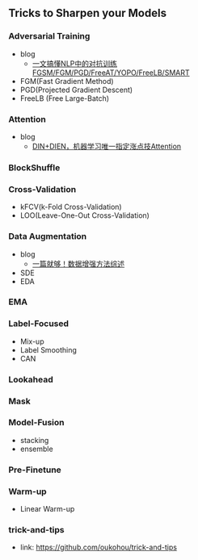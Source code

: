 ## **Tricks to Sharpen your Models**


### Adversarial Training
  * blog
    - [一文搞懂NLP中的对抗训练FGSM/FGM/PGD/FreeAT/YOPO/FreeLB/SMART](https://zhuanlan.zhihu.com/p/103593948)
  * FGM(Fast Gradient Method)
  * PGD(Projected Gradient Descent)
  * FreeLB (Free Large-Batch)

### Attention
  * blog
    - [DIN+DIEN，机器学习唯一指定涨点技Attention](https://mp.weixin.qq.com/s/oRoy82I_8S7uvMToMouIeQ)

### BlockShuffle

### Cross-Validation
  * kFCV(k-Fold Cross-Validation)
  * LOO(Leave-One-Out Cross-Validation)

### Data Augmentation
  * blog
    - [一篇就够！数据增强方法综述](https://mp.weixin.qq.com/s/HPItY9xXJcOZWisBGOrkSw)
  * SDE
  * EDA

### EMA

### Label-Focused
  * Mix-up
  * Label Smoothing
  * CAN

### Lookahead

### Mask

### Model-Fusion
  * stacking
  * ensemble

### Pre-Finetune

### Warm-up
  * Linear Warm-up

### trick-and-tips
  * link: https://github.com/oukohou/trick-and-tips
